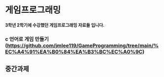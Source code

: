 # 게임프로그래밍 
#### 3학년 2학기에 수강했던 게임프로그래밍 자료들 입니다.

### c 언어로 게임 만들기 (https://github.com/jmlee119/GameProgramming/tree/main/%EC%A4%91%EA%B0%84%EA%B3%BC%EC%A0%9C)





## 중간과제 
